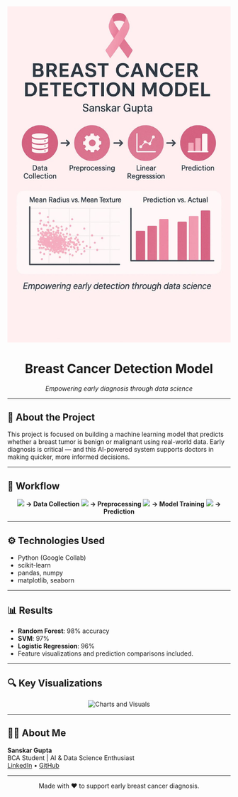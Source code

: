 <!-- Banner Image -->
<p align="center">
  <img src="breast-cancer-model.jpeg" alt="Breast Cancer Detection Model Banner" width="700">
</p>

<h1 align="center">Breast Cancer Detection Model</h1>
<p align="center"><i>Empowering early diagnosis through data science</i></p>

---

## 🧠 About the Project

This project is focused on building a machine learning model that predicts whether a breast tumor is benign or malignant using real-world data. Early diagnosis is critical — and this AI-powered system supports doctors in making quicker, more informed decisions.

---

## 🚀 Workflow

<p align="center">
  <img src="https://img.icons8.com/fluency/48/database.png" width="40"/>
  <strong>→ Data Collection</strong>
  <img src="https://img.icons8.com/fluency/48/settings.png" width="40"/>
  <strong>→ Preprocessing</strong>
  <img src="https://img.icons8.com/fluency/48/combo-chart.png" width="40"/>
  <strong>→ Model Training</strong>
  <img src="https://img.icons8.com/fluency/48/futures.png" width="40"/>
  <strong>→ Prediction</strong>
</p>

---

## ⚙️ Technologies Used

- Python (Google Collab)
- scikit-learn
- pandas, numpy
- matplotlib, seaborn

---

## 📊 Results

- **Random Forest**: 98% accuracy  
- **SVM**: 97%  
- **Logistic Regression**: 96%  
- Feature visualizations and prediction comparisons included.

---

## 🔍 Key Visualizations

<p align="center">
  <img src="sample-visualizations.jpeg" alt="Charts and Visuals" width="600">
</p>

---

## 🙋‍♂️ About Me

**Sanskar Gupta**  
BCA Student | AI & Data Science Enthusiast  
[LinkedIn](https://www.linkedin.com/in/sanskar-gupta-942973249/) • [GitHub](https://github.com/Sanskarpyml)

---

<p align="center">
  Made with ❤️ to support early breast cancer diagnosis.
</p>
